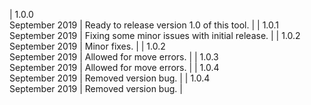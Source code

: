 | 1.0.0<br>September 2019 | Ready to release version 1.0 of this tool. |
| 1.0.1<br>September 2019 | Fixing some minor issues with initial release. |
| 1.0.2<br>September 2019 | Minor fixes. |
| 1.0.2<br>September 2019 | Allowed for move errors. |
| 1.0.3<br>September 2019 | Allowed for move errors. |
| 1.0.4<br>September 2019 | Removed version bug. |
| 1.0.4<br>September 2019 | Removed version bug. |
